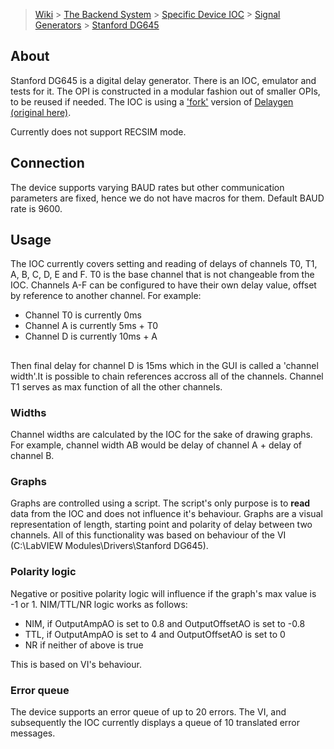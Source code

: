 > [Wiki](Home) > [The Backend System](The-Backend-System) > [Specific Device IOC](Specific-Device-IOC) > [Signal Generators](Signal-Generators) > [Stanford DG645](Stanford-DG645)

## About
Stanford DG645 is a digital delay generator. There is an IOC, emulator and tests for it. The OPI is constructed in a modular fashion
out of smaller OPIs, to be reused if needed. The IOC is using a ['fork'](https://github.com/ISISComputingGroup/EPICS-delaygen) version of [Delaygen (original here)](https://github.com/epics-modules/delaygen).

Currently does not support RECSIM mode.

## Connection
The device supports varying BAUD rates but other communication parameters are fixed, hence we do not have macros for them. Default BAUD rate is 9600.

## Usage
The IOC currently covers setting and reading of delays of channels T0, T1, A, B, C, D, E and F. T0 is the base channel that is not changeable from the IOC. Channels A-F can be configured to have their own delay value, offset by reference to another channel. For example:
- Channel T0 is currently 0ms
- Channel A is currently 5ms + T0
- Channel D is currently 10ms + A
## 
Then final delay for channel D is 15ms which in the GUI is called a 'channel width'.It is possible to chain references accross all of the channels. Channel T1 serves as max function of all the other channels.

### Widths

Channel widths are calculated by the IOC for the sake of drawing graphs. For example, channel width AB would be delay of channel A + delay of channel B.

### Graphs
Graphs are controlled using a script. The script's only purpose is to **read** data from the IOC and does not influence it's behaviour. Graphs are a visual representation of length, starting point and polarity of delay between two channels. All of this functionality was based on behaviour of the VI (C:\LabVIEW Modules\Drivers\Stanford DG645).

### Polarity logic
Negative or positive polarity logic will influence if the graph's max value is -1 or 1. NIM/TTL/NR logic works as follows:
- NIM, if OutputAmpAO is set to 0.8 and OutputOffsetAO is set to -0.8
- TTL, if OutputAmpAO is set to 4 and OutputOffsetAO is set to 0
- NR if neither of above is true

This is based on VI's behaviour.

### Error queue
The device supports an error queue of up to 20 errors. The VI, and subsequently the IOC currently displays a queue of 10 translated error messages.